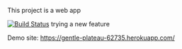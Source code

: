 This project is a web app

[![Build Status](https://app.travis-ci.com/fotino21/webApp.svg?branch=main)](https://app.travis-ci.com/fotino21/webApp)
trying a new feature

Demo site: https://gentle-plateau-62735.herokuapp.com/